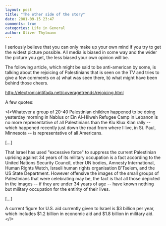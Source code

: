 ```yaml
---
layout: post
title: "The other side of the story"
date: 2001-09-15 23:47
comments: true
categories: Life in General
author: Oliver Thylmann
---
```



I seriously believe that you can only make up your own mind if you try to get the widest picture possible. All media is biased in some way and the wider the picture you get, the less biased your own opinion will be.

The following article, which might be said to be anti-american by some, is talking about the rejoicing of Palestinians that is seen on the TV and tries to give a few comments on a) what was seen there, b) what might have been behind those cheers.

http://electronicintifada.net/coveragetrends/rejoicing.html

A few quotes:

&lt;I&gt;Whatever a group of 20-40 Palestinian children happened to be doing yesterday morning in Nablus or Ein Al-Hilweh Refugee Camp in Lebanon is no more representative of all Palestinians than the Klu Klux Klan rally -- which happened recently just down the road from where I live, in St. Paul, Minnesota -- is representative of all Americans. 

[...]

That Israel has used &quot;excessive force&quot; to suppress the current Palestinian uprising against 34 years of its military occupation is a fact according to the United Nations Security Council, other UN bodies, Amnesty International, Human Rights Watch, Israeli human rights organisation B'Tselem, and the US State Department. However offensive the images of the small groups of Palestinians that were celebrating may be, the fact is that all those depicted in the images -- if they are under 34 years of age -- have known nothing but military occupation for the entirity of their lives. 

[...]

A current figure for U.S. aid currently given to Israel is $3 billion per year, which includes $1.2 billion in economic aid and $1.8 billion in military aid.&lt;/I&gt;


